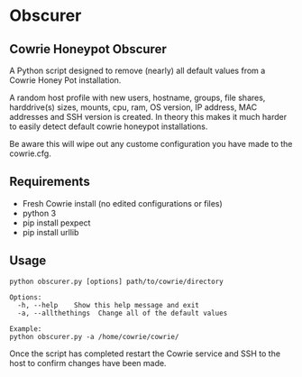 # Obscurer

## Cowrie Honeypot Obscurer

A Python script designed to remove (nearly) all default values from a Cowrie Honey Pot installation. 

A random host profile with new users, hostname, groups, file shares, harddrive(s) sizes, mounts, cpu, ram, OS version, IP address, MAC addresses and SSH version is created. In theory this makes it much harder to easily detect default cowrie honeypot installations.

Be aware this will wipe out any custome configuration you have made to the cowrie.cfg.

## Requirements 

* Fresh Cowrie install (no edited configurations or files)
* python 3
* pip install pexpect
* pip install urllib

## Usage

```
python obscurer.py [options] path/to/cowrie/directory

Options:
  -h, --help    Show this help message and exit
  -a, --allthethings  Change all of the default values
  
Example:
python obscurer.py -a /home/cowrie/cowrie/
```

Once the script has completed restart the Cowrie service and SSH to the host to confirm changes have been made.
